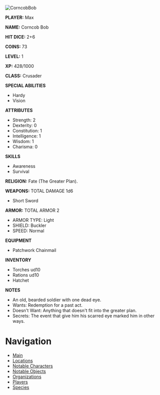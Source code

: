 ![CorncobBob](CorncobBob.jpg)

**PLAYER:** Max

**NAME:** Corncob Bob

**HIT DICE:** 2+6

**COINS:** 73

**LEVEL:** 1

**XP:** 428/1000

**CLASS:** Crusader

**SPECIAL ABILITIES**
- Hardy
- Vision

**ATTRIBUTES**
- Strength: 2
- Dexterity: 0
- Constitution: 1
- Intelligence: 1
- Wisdom: 1
- Charisma: 0

**SKILLS**
- Awareness
- Survival

**RELIGION:** Fate (The Greater Plan).

**WEAPONS:** TOTAL DAMAGE 1d6
- Short Sword

**ARMOR:** TOTAL ARMOR  2 
- ARMOR TYPE: Light
- SHIELD: Buckler 
- SPEED: Normal

**EQUIPMENT**
- Patchwork Chainmail

**INVENTORY**
- Torches ud10
- Rations ud10
- Hatchet

**NOTES**
- An old, bearded soldier with one dead eye.
- Wants: Redemption for a past act.
- Doesn't Want: Anything that doesn't fit into the greater plan.
- Secrets: The event that give him his scarred eye marked him in other ways.

# Navigation
- [Main](README.md)
- [Locations](Places.md)
- [Notable Characters](NotableCharacters.md)
- [Notable Objects](NotableObjects.md)
- [Organizations](Organizations.md)
- [Players](Players.md)
- [Species](Species.md)
